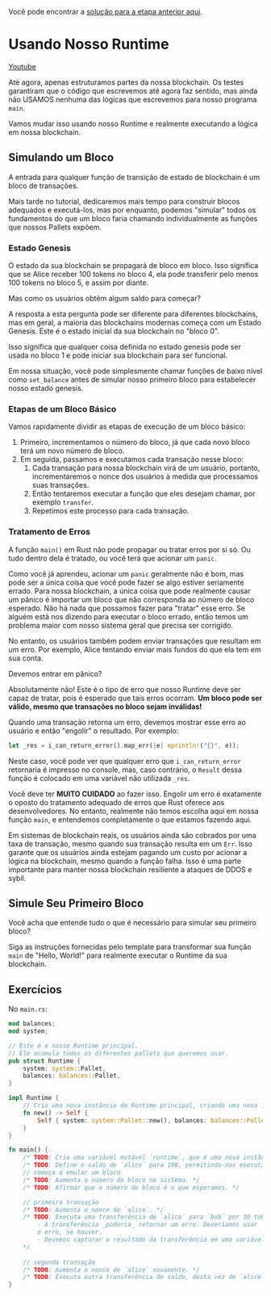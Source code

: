 Você pode encontrar a [solução para a etapa anterior aqui](https://gist.github.com/nomadbitcoin/e5f04fe5925df501f7760f18b45b78cb).

# Usando Nosso Runtime

[Youtube](https://youtu.be/d4Bp3avZXx0?si=v8WnHztHiYDsSKpQ)

Até agora, apenas estruturamos partes da nossa blockchain. Os testes garantiram que o código que escrevemos até agora faz sentido, mas ainda não USAMOS nenhuma das lógicas que escrevemos para nosso programa `main`.

Vamos mudar isso usando nosso Runtime e realmente executando a lógica em nossa blockchain.

## Simulando um Bloco

A entrada para qualquer função de transição de estado de blockchain é um bloco de transações.

Mais tarde no tutorial, dedicaremos mais tempo para construir blocos adequados e executá-los, mas por enquanto, podemos "simular" todos os fundamentos do que um bloco faria chamando individualmente as funções que nossos Pallets expõem.

### Estado Genesis

O estado da sua blockchain se propagará de bloco em bloco. Isso significa que se Alice receber 100 tokens no bloco 4, ela pode transferir pelo menos 100 tokens no bloco 5, e assim por diante.

Mas como os usuários obtêm algum saldo para começar?

A resposta a esta pergunta pode ser diferente para diferentes blockchains, mas em geral, a maioria das blockchains modernas começa com um Estado Genesis. Este é o estado inicial da sua blockchain no "bloco 0".

Isso significa que qualquer coisa definida no estado genesis pode ser usada no bloco 1 e pode iniciar sua blockchain para ser funcional.

Em nossa situação, você pode simplesmente chamar funções de baixo nível como `set_balance` antes de simular nosso primeiro bloco para estabelecer nosso estado genesis.

### Etapas de um Bloco Básico

Vamos rapidamente dividir as etapas de execução de um bloco básico:

1. Primeiro, incrementamos o número do bloco, já que cada novo bloco terá um novo número de bloco.
2. Em seguida, passamos e executamos cada transação nesse bloco:
    1. Cada transação para nossa blockchain virá de um usuário, portanto, incrementaremos o nonce dos usuários à medida que processamos suas transações.
    2. Então tentaremos executar a função que eles desejam chamar, por exemplo `transfer`.
    3. Repetimos este processo para cada transação.

### Tratamento de Erros

A função `main()` em Rust não pode propagar ou tratar erros por si só. Ou tudo dentro dela é tratado, ou você terá que acionar um `panic`.

Como você já aprendeu, acionar um `panic` geralmente não é bom, mas pode ser a única coisa que você pode fazer se algo estiver seriamente errado. Para nossa blockchain, a única coisa que pode realmente causar um pânico é importar um bloco que não corresponda ao número de bloco esperado. Não há nada que possamos fazer para "tratar" esse erro. Se alguém está nos dizendo para executar o bloco errado, então temos um problema maior com nosso sistema geral que precisa ser corrigido.

No entanto, os usuários também podem enviar transações que resultam em um erro. Por exemplo, Alice tentando enviar mais fundos do que ela tem em sua conta.

Devemos entrar em pânico?

Absolutamente não! Este é o tipo de erro que nosso Runtime deve ser capaz de tratar, pois é esperado que tais erros ocorram. **Um bloco pode ser válido, mesmo que transações no bloco sejam inválidas!**

Quando uma transação retorna um erro, devemos mostrar esse erro ao usuário e então "engolir" o resultado. Por exemplo:

```rust
let _res = i_can_return_error().map_err(|e| eprintln!("{}", e));
```

Neste caso, você pode ver que qualquer erro que `i_can_return_error` retornaria é impresso no console, mas, caso contrário, o `Result` dessa função é colocado em uma variável não utilizada `_res`.

Você deve ter **MUITO CUIDADO** ao fazer isso. Engolir um erro é exatamente o oposto do tratamento adequado de erros que Rust oferece aos desenvolvedores. No entanto, realmente não temos escolha aqui em nossa função `main`, e entendemos completamente o que estamos fazendo aqui.

Em sistemas de blockchain reais, os usuários ainda são cobrados por uma taxa de transação, mesmo quando sua transação resulta em um `Err`. Isso garante que os usuários ainda estejam pagando um custo por acionar a lógica na blockchain, mesmo quando a função falha. Isso é uma parte importante para manter nossa blockchain resiliente a ataques de DDOS e sybil.

## Simule Seu Primeiro Bloco

Você acha que entende tudo o que é necessário para simular seu primeiro bloco?

Siga as instruções fornecidas pelo template para transformar sua função `main` de "Hello, World!" para realmente executar o Runtime da sua blockchain.

## Exercícios

No `main.rs`:

```rust
mod balances;
mod system;

// Este é o nosso Runtime principal.
// Ele acumula todos os diferentes pallets que queremos usar.
pub struct Runtime {
    system: system::Pallet,
    balances: balances::Pallet,
}

impl Runtime {
    // Cria uma nova instância do Runtime principal, criando uma nova instância de cada pallet.
    fn new() -> Self {
        Self { system: system::Pallet::new(), balances: balances::Pallet::new() }
    }
}

fn main() {
    /* TODO: Cria uma variável mutável `runtime`, que é uma nova instância de `Runtime`. */s
    /* TODO: Define o saldo de `alice` para 100, permitindo-nos executar outras transações. */
    // começa a emular um bloco
    /* TODO: Aumenta o número do bloco no sistema. */
    /* TODO: Afirmar que o número do bloco é o que esperamos. */

    // primeira transação
    /* TODO: Aumenta o nonce de `alice`. */
    /* TODO: Executa uma transferência de `alice` para `bob` por 30 tokens.
        - A transferência _poderia_ retornar um erro. Deveríamos usar `map_err` para imprimir
        o erro, se houver.
        - Devemos capturar o resultado da transferência em uma variável não utilizada como `_res`.
    */
	
    // segunda transação
    /* TODO: Aumenta o nonce de `alice` novamente. */
    /* TODO: Executa outra transferência de saldo, desta vez de `alice` para `charlie` por 20. */
}
```